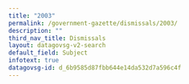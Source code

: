 ```yaml
---
title: "2003"
permalink: /government-gazette/dismissals/2003/
description: ""
third_nav_title: Dismissals
layout: datagovsg-v2-search
default_field: Subject
infotext: true
datagovsg-id: d_6b9585d87fbb644e14da532d7a596c4f
---
```

